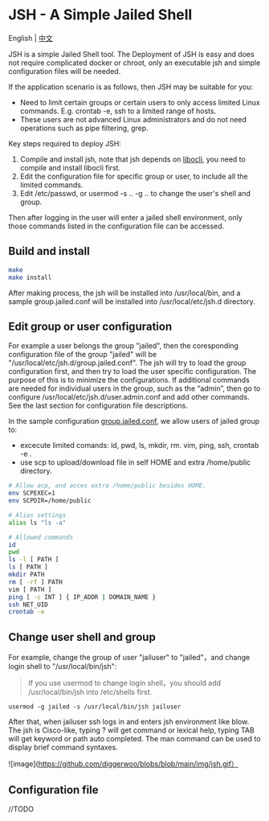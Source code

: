 # JSH - A Simple Jailed Shell
English | [中文](README.zh_CN.md)

JSH is a simple Jailed Shell tool. 
The Deployment of JSH is easy and does not require complicated docker or chroot, only an executable jsh and simple configuration files will be needed.

If the application scenario is as follows, then JSH may be suitable for you:
- Need to limit certain groups or certain users to only access limited Linux commands. E.g. crontab -e, ssh to a limited range of hosts.
- These users are not advanced Linux administrators and do not need operations such as pipe filtering, grep.

Key steps required to deploy JSH:
1. Compile and install jsh, note that jsh depends on [libocli](https://github.com/diggerwoo/libocli), you need to compile and install libocli first.
2. Edit the configuration file for specific group or user, to include all the limited commands.
3. Edit /etc/passwd, or usermod -s .. -g .. to change the user's shell and group.

Then after logging in the user will enter a jailed shell environment, only those commands listed in the configuration file can be accessed.


## Build and install
```sh
make
make install
```
After making process, the jsh will be installed into /usr/local/bin, and a sample group.jailed.conf will be installed into /usr/local/etc/jsh.d directory. 

## Edit group or user configuration

For example a user belongs the group "jailed", then the coresponding configuration file of the group "jailed" will be "/usr/local/etc/jsh.d/group.jailed.conf".
The jsh will try to load the group configuration first, and then try to load the user specific configuration. The purpose of this is to minimize the configurations. If additional commands are needed for individual users in the group, such as the “admin”, then go to configure /usr/local/etc/jsh.d/user.admin.conf and add other commands. See the last section for configuration file descriptions.

In the sample configuration [group.jailed.conf](conf/group.jailed.conf), we allow users of jailed group to:
- excecute limited comands: id, pwd, ls, mkdir, rm. vim, ping, ssh, crontab -e .
- use scp to upload/download file in self HOME and extra /home/public directory.

```sh
# Allow acp, and acces extra /home/public besides HOME.
env SCPEXEC=1
env SCPDIR=/home/public

# Alias settings
alias ls "ls -a"

# Allowed commands
id
pwd
ls -l [ PATH ]
ls [ PATH ]
mkdir PATH
rm [ -rf ] PATH
vim [ PATH ]
ping [ -c INT ] { IP_ADDR | DOMAIN_NAME }
ssh NET_UID
crontab -e
```

## Change user shell and group

For example, change the group of user "jailuser" to "jailed"，and change login shell to "/usr/local/bin/jsh":
> If you use usermod to change login shell，you should add /usr/local/bin/jsh into /etc/shells first.
```
usermod -g jailed -s /usr/local/bin/jsh jailuser
```
After that, when jailuser ssh logs in and enters jsh environment like blow. 
The jsh is Cisco-like, typing ? will get command or lexical help, typing TAB will get keyword or path auto completed.
The man command can be used to display brief command syntaxes.

![image](https://github.com/diggerwoo/blobs/blob/main/img/jsh.gif）

## Configuration file

//TODO
